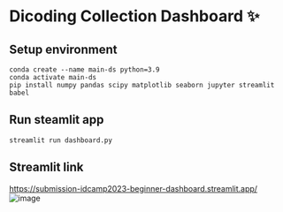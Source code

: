# Dicoding Collection Dashboard ✨

## Setup environment
```
conda create --name main-ds python=3.9
conda activate main-ds
pip install numpy pandas scipy matplotlib seaborn jupyter streamlit babel
```

## Run steamlit app
```
streamlit run dashboard.py
```

## Streamlit link
https://submission-idcamp2023-beginner-dashboard.streamlit.app/
![image](https://github.com/baramizzo58/Submission-IDCamp2023-Beginner/assets/119744134/73927c3c-b7c5-4961-8091-3b99f6de66de)
